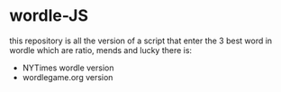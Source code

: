# wordle-JS
this repository is all the version of a script that enter the 3 best word in wordle which are ratio, mends and lucky
there is: 
  - NYTimes wordle version
  - wordlegame.org version
  

